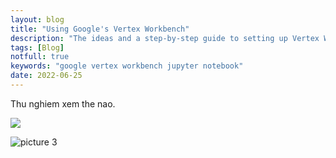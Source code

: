 ```yaml
---
layout: blog
title: "Using Google's Vertex Workbench"
description: "The ideas and a step-by-step guide to setting up Vertex Workbench to work with virtual machines and Jupyter notebooks."
tags: [Blog]
notfull: true
keywords: "google vertex workbench jupyter notebook"
date: 2022-06-25
---
```


Thu nghiem xem the nao.

![](../../img_blog/2022-06-23-using-google-vertex-workbench/home-640w-20220625125737640.webp)

![picture 3](../../img_blog/%24%7Bmdname%7D/52.png)

